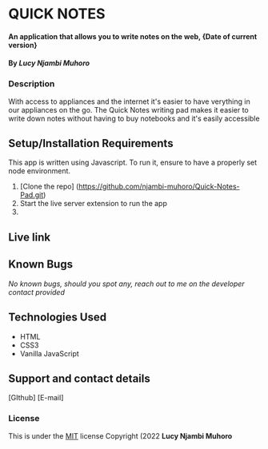 # QUICK NOTES
#### An application that allows you to write notes on the web, {Date of current version}
#### By *Lucy Njambi Muhoro*
### Description
With access to appliances and the internet it's easier to have verything in our appliances on the go. The Quick Notes writing pad makes it easier to write down notes without having to buy notebooks and it's easily accessible
## Setup/Installation Requirements
This app is written using Javascript. To run it, ensure to have a properly set node environment. 
1. [Clone the repo] (https://github.com/njambi-muhoro/Quick-Notes-Pad.git)
2.  Start the live server extension to run the app 
3.  
## Live link
## Known Bugs
*No known bugs, should you spot any, reach out to me on the developer contact provided*
## Technologies Used
  * HTML 
  * CSS3
  * Vanilla JavaScript
## Support and contact details
[GIthub]
[E-mail]
### License

This is under the [MIT](LICENSE) license
Copyright (2022  **Lucy Njambi Muhoro**
